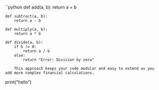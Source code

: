 ``python
    def add(a, b):
        return a + b

    def subtract(a, b):
        return a - b

    def multiply(a, b):
        return a * b

    def divide(a, b):
        if b != 0:
            return a / b
        else:
            return "Error: Division by zero"
```
    This approach keeps your code modular and easy to extend as you add more complex financial calculations.

```
print("hello")
```
